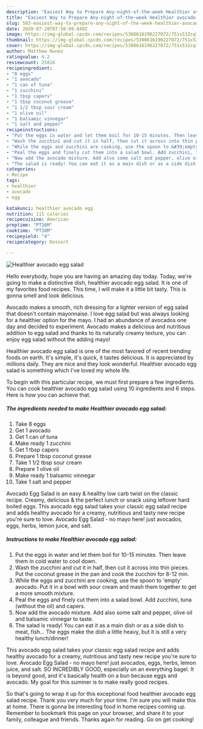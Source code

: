 ```yaml
---
description: "Easiest Way to Prepare Any-night-of-the-week Healthier avocado egg salad"
title: "Easiest Way to Prepare Any-night-of-the-week Healthier avocado egg salad"
slug: 503-easiest-way-to-prepare-any-night-of-the-week-healthier-avocado-egg-salad
date: 2020-07-28T07:50:09.640Z
image: https://img-global.cpcdn.com/recipes/5308616196227072/751x532cq70/healthier-avocado-egg-salad-recipe-main-photo.jpg
thumbnail: https://img-global.cpcdn.com/recipes/5308616196227072/751x532cq70/healthier-avocado-egg-salad-recipe-main-photo.jpg
cover: https://img-global.cpcdn.com/recipes/5308616196227072/751x532cq70/healthier-avocado-egg-salad-recipe-main-photo.jpg
author: Matthew Nunez
ratingvalue: 4.2
reviewcount: 25816
recipeingredient:
- "8 eggs"
- "1 avocado"
- "1 can of tuna"
- "1 zucchini"
- "1 tbsp capers"
- "1 tbsp coconut grease"
- "1 1/2 tbsp sour cream"
- "1 olive oil"
- "1 balsamic vinnegar"
- "1 salt and pepper"
recipeinstructions:
- "Put the eggs in water and let them boil for 10-15 minutes. Then leave them in cold water to cool down."
- "Wash the zucchini and cut it in half, then cut it across into thin pieces. Put the coconut grease in the pan and cook the zucchini for 8-12 min."
- "While the eggs and zucchini are cooking, use the spoon to &#39;empty&#39;  avocado. Put it in a bowl with sour cream and mash them together to get a more smooth mixture."
- "Peal the eggs and finely cut them into a salad bowl. Add zucchini, tuna (without the oil) and capers."
- "Now add the avocado mixture. Add also some salt and pepper, olive oil and balsamic vinnegar to taste."
- "The salad is ready! You can eat it as a main dish or as a side dish to meat, fish...    The eggs make the dish a little heavy, but it is still a very healthy lunch/dinner!"
categories:
- Recipe
tags:
- healthier
- avocado
- egg

katakunci: healthier avocado egg 
nutrition: 111 calories
recipecuisine: American
preptime: "PT16M"
cooktime: "PT30M"
recipeyield: "4"
recipecategory: Dessert

---
```



![Healthier avocado egg salad](https://img-global.cpcdn.com/recipes/5308616196227072/751x532cq70/healthier-avocado-egg-salad-recipe-main-photo.jpg)

Hello everybody, hope you are having an amazing day today. Today, we're going to make a distinctive dish, healthier avocado egg salad. It is one of my favorites food recipes. This time, I will make it a little bit tasty. This is gonna smell and look delicious.

Avocado makes a smooth, rich dressing for a lighter version of egg salad that doesn&#39;t contain mayonnaise. I love egg salad but was always looking for a healthier option for the mayo. I had an abundance of avocados one day and decided to experiment. Avocado makes a delicious and nutritious addition to egg salad and thanks to its naturally creamy texture, you can enjoy egg salad without the adding mayo!

Healthier avocado egg salad is one of the most favored of recent trending foods on earth. It's simple, it's quick, it tastes delicious. It is appreciated by millions daily. They are nice and they look wonderful. Healthier avocado egg salad is something which I've loved my whole life.


To begin with this particular recipe, we must first prepare a few ingredients. You can cook healthier avocado egg salad using 10 ingredients and 6 steps. Here is how you can achieve that.

<!--inarticleads1-->

##### The ingredients needed to make Healthier avocado egg salad:

1. Take 8 eggs
1. Get 1 avocado
1. Get 1 can of tuna
1. Make ready 1 zucchini
1. Get 1 tbsp capers
1. Prepare 1 tbsp coconut grease
1. Take 1 1/2 tbsp sour cream
1. Prepare 1 olive oil
1. Make ready 1 balsamic vinnegar
1. Take 1 salt and pepper


Avocado Egg Salad is an easy &amp; healthy low carb twist on the classic recipe. Creamy, delicious &amp; the perfect lunch or snack using leftover hard boiled eggs. This avocado egg salad takes your classic egg salad recipe and adds healthy avocado for a creamy, nutritious and tasty new recipe you&#39;re sure to love. Avocado Egg Salad - no mayo here! just avocados, eggs, herbs, lemon juice, and salt. 

<!--inarticleads2-->

##### Instructions to make Healthier avocado egg salad:

1. Put the eggs in water and let them boil for 10-15 minutes. Then leave them in cold water to cool down.
1. Wash the zucchini and cut it in half, then cut it across into thin pieces. Put the coconut grease in the pan and cook the zucchini for 8-12 min.
1. While the eggs and zucchini are cooking, use the spoon to &#39;empty&#39;  avocado. Put it in a bowl with sour cream and mash them together to get a more smooth mixture.
1. Peal the eggs and finely cut them into a salad bowl. Add zucchini, tuna (without the oil) and capers.
1. Now add the avocado mixture. Add also some salt and pepper, olive oil and balsamic vinnegar to taste.
1. The salad is ready! You can eat it as a main dish or as a side dish to meat, fish...    The eggs make the dish a little heavy, but it is still a very healthy lunch/dinner!


This avocado egg salad takes your classic egg salad recipe and adds healthy avocado for a creamy, nutritious and tasty new recipe you&#39;re sure to love. Avocado Egg Salad - no mayo here! just avocados, eggs, herbs, lemon juice, and salt. SO INCREDIBLY GOOD, especially on an everything bagel. It is beyond good, and it&#39;s basically health on a bun because eggs and avocado. My goal for this summer is to make really good recipes. 

So that's going to wrap it up for this exceptional food healthier avocado egg salad recipe. Thank you very much for your time. I'm sure you will make this at home. There is gonna be interesting food in home recipes coming up. Remember to bookmark this page on your browser, and share it to your family, colleague and friends. Thanks again for reading. Go on get cooking!
